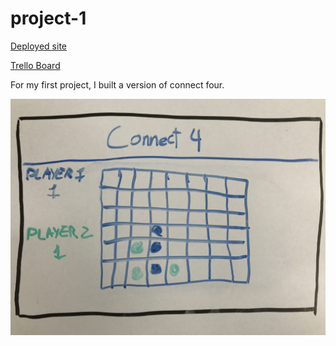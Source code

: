 # project-1
[Deployed site](https://ecstatic-minsky-8654bf.netlify.com)


[Trello Board](https://github.com/adam-p/markdown-here/raw/master/src/common/images/icon48.png)



For my first project, I built a version of connect four. 



![whiteboard image](images/IMG_1512.jpg)
